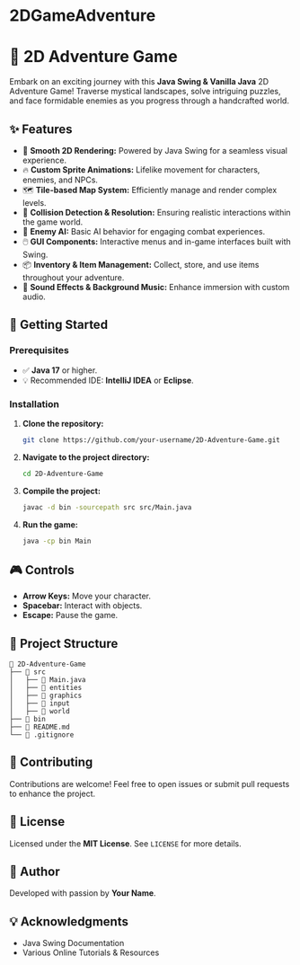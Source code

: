 # 2DGameAdventure

# 🌟 2D Adventure Game

Embark on an exciting journey with this **Java Swing & Vanilla Java** 2D Adventure Game! Traverse mystical landscapes, solve intriguing puzzles, and face formidable enemies as you progress through a handcrafted world.

## ✨ Features
- 🎨 **Smooth 2D Rendering:** Powered by Java Swing for a seamless visual experience.
- 🔥 **Custom Sprite Animations:** Lifelike movement for characters, enemies, and NPCs.
- 🗺️ **Tile-based Map System:** Efficiently manage and render complex levels.
- 🔑 **Collision Detection & Resolution:** Ensuring realistic interactions within the game world.
- 🤖 **Enemy AI:** Basic AI behavior for engaging combat experiences.
- 🖱️ **GUI Components:** Interactive menus and in-game interfaces built with Swing.
- 📦 **Inventory & Item Management:** Collect, store, and use items throughout your adventure.
- 🎵 **Sound Effects & Background Music:** Enhance immersion with custom audio.

## 🚀 Getting Started

### Prerequisites
- ✅ **Java 17** or higher.
- 💡 Recommended IDE: **IntelliJ IDEA** or **Eclipse**.

### Installation
1. **Clone the repository:**
   ```bash
   git clone https://github.com/your-username/2D-Adventure-Game.git
   ```
2. **Navigate to the project directory:**
   ```bash
   cd 2D-Adventure-Game
   ```
3. **Compile the project:**
   ```bash
   javac -d bin -sourcepath src src/Main.java
   ```
4. **Run the game:**
   ```bash
   java -cp bin Main
   ```

## 🎮 Controls
- **Arrow Keys:** Move your character.
- **Spacebar:** Interact with objects.
- **Escape:** Pause the game.

## 📁 Project Structure
```
📁 2D-Adventure-Game
├── 📁 src
│   ├── 📄 Main.java
│   ├── 📁 entities
│   ├── 📁 graphics
│   ├── 📁 input
│   ├── 📁 world
├── 📁 bin
├── 📄 README.md
└── 📄 .gitignore
```

## 🤝 Contributing
Contributions are welcome! Feel free to open issues or submit pull requests to enhance the project.

## 📜 License
Licensed under the **MIT License**. See `LICENSE` for more details.

## 👤 Author
Developed with passion by **Your Name**.

## 💡 Acknowledgments
- Java Swing Documentation
- Various Online Tutorials & Resources

